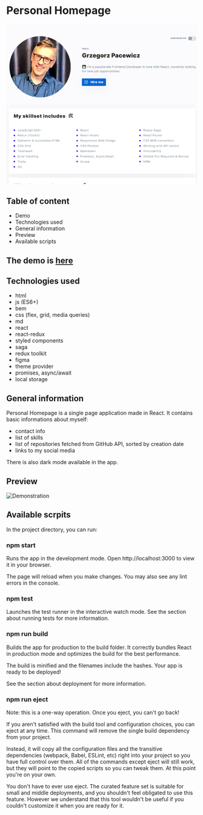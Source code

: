 # Personal Homepage
![Demonstration](/poster.png)

## Table of content
- Demo
- Technologies used
- General information
- Preview
- Available scripts

## The demo is [here](https://grzegorzpacewicz.github.io/personal-homepage/)

## Technologies used
- html
- js (ES6+)
- bem
- css (flex, grid, media queries)
- md
- react
- react-redux
- styled components
- saga
- redux toolkit
- figma
- theme provider
- promises, async/await
- local storage

## General information

Personal Homepage is a single page application made in React. It contains basic informations about myself:
- contact info
- list of skills
- list of repositories fetched from GitHub API, sorted by creation date
- links to my social media

There is also dark mode available in the app.

## Preview
![Demonstration](/animation.gif)

## Available scrpits

In the project directory, you can run:

### npm start
Runs the app in the development mode.
Open http://localhost:3000 to view it in your browser.

The page will reload when you make changes.
You may also see any lint errors in the console.

### npm test
Launches the test runner in the interactive watch mode.
See the section about running tests for more information.

### npm run build
Builds the app for production to the build folder.
It correctly bundles React in production mode and optimizes the build for the best performance.

The build is minified and the filenames include the hashes.
Your app is ready to be deployed!

See the section about deployment for more information.

### npm run eject
Note: this is a one-way operation. Once you eject, you can't go back!

If you aren't satisfied with the build tool and configuration choices, you can eject at any time. This command will remove the single build dependency from your project.

Instead, it will copy all the configuration files and the transitive dependencies (webpack, Babel, ESLint, etc) right into your project so you have full control over them. All of the commands except eject will still work, but they will point to the copied scripts so you can tweak them. At this point you're on your own.

You don't have to ever use eject. The curated feature set is suitable for small and middle deployments, and you shouldn't feel obligated to use this feature. However we understand that this tool wouldn't be useful if you couldn't customize it when you are ready for it.